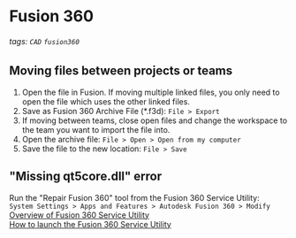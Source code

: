# Fusion 360

###### tags: `CAD` `fusion360`

## Moving files between projects or teams

1. Open the file in Fusion.  If moving multiple linked files, you only need to open the file which uses the other linked files.
2. Save as Fusion 360 Archive File (\*.f3d): `File > Export`
3. If moving between teams, close open files and change the workspace to the team you want to import the file into.
4. Open the archive file: `File > Open > Open from my computer`
5. Save the file to the new location: `File > Save`

## "Missing qt5core.dll" error

Run the "Repair Fusion 360" tool from the Fusion 360 Service Utility:  
`System Settings > Apps and Features > Autodesk Fusion 360 > Modify`  
[Overview of Fusion 360 Service Utility](https://knowledge.autodesk.com/support/fusion-360/troubleshooting/caas/sfdcarticles/sfdcarticles/Overview-of-Fusion-360-Safe-Mode.html)  
[How to launch the Fusion 360 Service Utility](https://knowledge.autodesk.com/support/fusion-360/troubleshooting/caas/sfdcarticles/sfdcarticles/How-to-launch-the-Fusion-360-Service-Utility.html)  